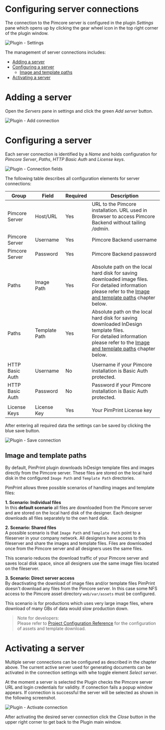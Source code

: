 # Configuring server connections
The connection to the Pimcore server is configured in the plugin _Settings_ pane which opens up by clicking the gear wheel icon in the top right corner of the plugin window.

![Plugin - Settings](../img/plugin-settings.png)

The management of server connections includes:
* [Adding a server](#page_Adding_a_server)
* [Configuring a server](#page_Configuring_a_server)
    * [Image and template paths](#page_Image_and_template_paths)
* [Activating a server](#page_Activating_a_server)

# Adding a server
Open the _Servers_ pane in settings and click the green _Add server_ button.

![Plugin - Add connection](../img/plugin-add_connection.png)

# Configuring a server

Each server connection is identified by a _Name_ and holds configuration for _Pimcore Server_, _Paths_, _HTTP Basic Auth_ and _License keys_.

![Plugin - Connection fields](../img/plugin-connection_fields.png)
 
The following table describes all configuration elements for server connections:

|Group|Field|Required|Description|
|---|---|---|---|
|Pimcore Server|Host/URL|Yes|URL to the Pimcore installation. URL used in Browser to access Pimcore Backend without tailing _/admin_.|
|Pimcore Server|Username|Yes|Pimcore Backend username|
|Pimcore Server|Password|Yes|Pimcore Backend password|
| | | | |
|Paths|Image Path|Yes|Absolute path on the local hard disk for saving downloaded image files.<br>For detailed information please refer to the [Image and template paths](#page_Image_and_template_paths) chapter below.|
|Paths|Template Path|Yes|Absolute path on the local hard disk for saving downloaded InDesign template files.<br>For detailed information please refer to the [Image and template paths](#page_Image_and_template_paths) chapter below.|
| | | | |
|HTTP Basic Auth|Username|No|Username if your Pimcore installation is Basic Auth protected.|
|HTTP Basic Auth|Password|No|Password if your Pimcore installation is Basic Auth protected.|
| | | | |
|License Keys|License Key|Yes|Your PimPrint License key|

After entering all required data the settings can be saved by clicking the blue save button.

![Plugin - Save connection](../img/plugin-save_connection.png)

## Image and template paths
By default, PimPrint plugin downloads InDesign template files and images directly from the Pimcore server. These files are stored on the local hard disk in the configured `Image Path` and `Template Path` directories.

PimPrint allows three possible scenarios of handling images and template files:

__1. Scenario: Individual files__   
In this __default scenario__ all files are downloaded from the Pimcore server and are stored on the local hard disk of the designer. Each designer downloads all files separately to the own hard disk. 

__2. Scenario: Shared files__  
A possible scenario is that `Image Path` and `Template Path` point to a fileserver in your company network. All designers have access to this fileserver and share the images and template files. Files are downloaded once from the Pimcore server and all designers uses the same files.

This scenario reduces the download traffic of your Pimcore server and saves local disk space, since all designers use the same image files located on the fileserver.

__3. Scenario: Direct server access__  
By deactivating the download of image files and/or template files PimPrint doesn't download any files from the Pimcore server. In this case some NFS access to the Pimcore asset directory `web/var/assets` must be configured. 

This scenario is for productions which uses very large image files, where download of many GBs of data would slow production down.

> Note for developers:  
> Please refer to [Project Configuration Reference](../10_Rendering_Projects/00_Configuration_Reference.md) for the configuration of assets and template download.

# Activating a server
Multiple server connections can be configured as described in the chapter above. The current active server used for generating documents can be activated in the connection settings with whe toggle element _Select server_.
  
At the moment a server is selected the Plugin checks the Pimcore server URL and login credentials for validity. If connection fails a popup window appears. If connection is successful the server will be selected as shown in the following screenshot. 

![Plugin - Activate connection](../img/plugin-activate_connection.png)

After activating the desired server connection click the _Close_ button in the upper right corner to get back to the Plugin main window.
